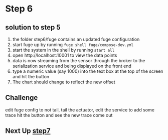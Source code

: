 # Step 6

## solution to step 5 

1. the folder step6/fuge contains an updated fuge configuration
2. start fuge up by running `fuge shell fuge/compose-dev.yml`
3. start the system in the shell by running `start all`
4. open http://localhost:10001 to view the data points
5. data is now streaming from the sensor through the broker to the serialization service and being displayed on the front end
6. type a numeric value (say 1000) into the text box at the top of the screen and hit the button
7. The chart should change to reflect the new offset


## Challenge

edit fuge config to not tail, tail the actuator, edit the service to add some trace hit the button and see the new trace come out

## Next Up [step7](../step7/README.md)
